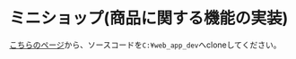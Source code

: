 # ミニショップ(商品に関する機能の実装)

[こちらのページ](https://classroom.github.com/a/GBj_BA0B)から、ソースコードを`C:¥web_app_dev`へcloneしてください。
